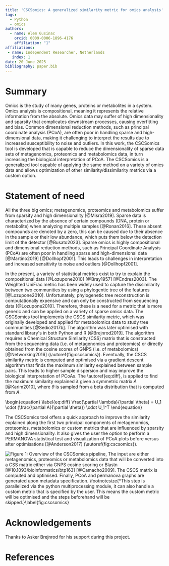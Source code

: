 ```yaml
---
title: 'CSCSomics: A generalized similarity metric for omics analysis'
tags:
  - Python
  - omics
authors:
  - name: Alem Gusinac
    orcid: 0009-0006-1896-4176
    affiliation: "1"
affiliations:
 - name: Independent Researcher, Netherlands
   index: 1
date: 20 June 2025
bibliography: paper.bib
---
```


# Summary

Omics is the study of many genes, proteins or metabolites in a system. Omics analysis is compositional, meaning it represents the relative information from the absolute. Omics data may suffer of high dimensionality and sparsity that complicates downstream processes, causing overfitting and bias. Common dimensional reduction methods, such as principal coordinate analysis (PCoA), are often poor in handling sparse and high-dimensional data, making it challenging to interpret the results due to increased susceptibility to noise and outliers. In this work, the CSCSomics tool is developed that is capable to reduce the dimensionality of sparse data sets of metagenomics, proteomics and metabolomics data, in turn increasing the biological interpretation of PCoA. The CSCSomics is a generalized tool capable of applying the same method on a variety of omics data and allows optimization of other similarity/dissimilarity metrics via a custom option.

# Statement of need

All the three big omics; metagenomics, proteomics and metabolomics suffer from sparsity and high dimensionality [@Misra2019]. Sparse data is characterized by the absence of certain compounds (DNA, protein or metabolite) when analyzing multiple samples [@Ronan2016]. These absent compounds are denoted by a zero, this can be caused due to their absence in the sample or their low abundance, which puts them below the detection limit of the detector [@Busato2023]. Sparse omics is highly compositional and dimensional reduction methods, such as Principal Coordinate Analysis (PCoA) are often poor in handling sparse and high-dimensional data [@Martino2019] [@Dollhopf2001]. This leads to challenges in interpretation and increased sensitivity to noise and outliers [@Dollhopf2001].

In the present, a variety of statistical metrics exist to try to explain the compositional data [@Lozupone2010] [@Bray1957] [@Endres2003]. The Weighted UniFrac metric has been widely used to capture the dissimilarity between two communities by using a phylogentic tree of the features [@Lozupone2010]. Unfortunately, phylogenetic tree reconstruction is computationally expensive and can only be constructed from sequencing data [@Lozupone2010]. 
Therefore, these is a need for a metric that is more generic and can be applied on a variety of sparse omics data. The CSCSomics tool implements the CSCS similarity metric, which was originally developed and applied for metabolomics data to study tree communities [@Sedio2017b]. The algorithm was later optimised with standard library's in both Python and R [@Brejnrod2019]. The algorithm requires a Chemical Structure Similarity (CSS) matrix that is constructed from the sequencing data (i.e. of metagenomics and proteomics) or directly obtained from the cosine scores of GNPS (i.e. of metabolomics) [@Networking2016] (\autoref{fig:cscsomics}). Eventually, the CSCS similarity metric is computed and optimised via a gradient descent algorithm that finds the maximum similarity explained between sample pairs. This leads to higher sample dispersion and may improve the biological interpretation of PCoAs. The \autoref{eq:diff}, is applied to find the maximum similarity explained $\lambda$ given a symmetric matrix $A$ [@Karim2010], where $\theta$ is sampled from a beta distribution that is computed from $A$.

\begin{equation}
\label{eq:diff}
    \frac{\partial \lambda}{\partial \theta} = U_1 \cdot (\frac{\partial A}{\partial \theta}) \cdot U_1^T
\end{equation}

The CSCSomics tool offers a quick approach to improve the similarity explained along the first two principal components of metagenomics, proteomics, metabolomics or custom metrics that are influenced by sparsity and high dimensionality. It also gives the user the option to perform a PERMANOVA statistical test and visualization of PCoA plots before versus after optimisations [@Anderson2017] (\autoref{fig:cscsomics}). 

![Figure 1: Overview of the CSCSomics pipeline, The input are either metagenomics, proteomics or metabolomics data that will be converted into a CSS matrix either via GNPS cosine scoring or Blastn [@10.1093/bioinformatics/btp163] [@Camacho2009]. The CSCS matrix is computed and optimised. Finally, PCoA and permanova graphs are generated upon metadata specification. \footnotesize{*This step is parallelized via the python multiprocessing module, it can also handle a custom metric that is specified by the user. This means the custom metric will be optimised and the steps beforehand will be skipped.}\label{fig:cscsomics}](figures/CSCSomics.png)

# Acknowledgements

Thanks to Asker Brejnrod for his support during this project.

# References
